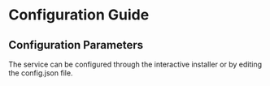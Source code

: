 # Configuration Guide

## Configuration Parameters

The service can be configured through the interactive installer or by editing the config.json file.
